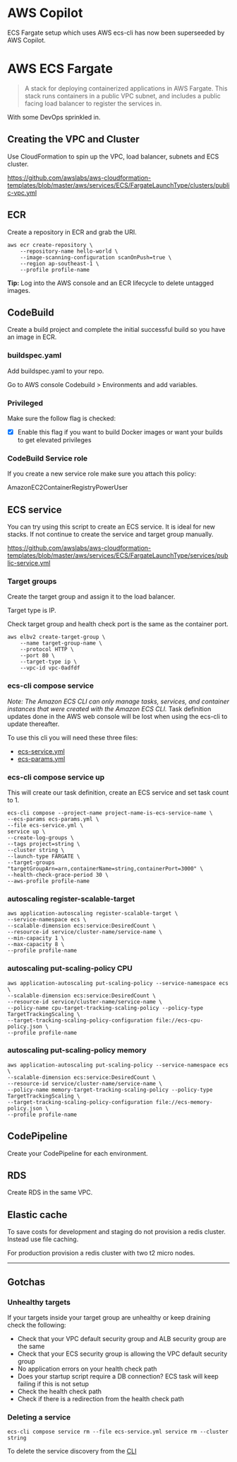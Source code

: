 <!-- Space: DOS -->
<!-- Parent: Create -->
<!-- Title: AWS ECS Fargate -->

# AWS Copilot

ECS Fargate setup which uses AWS ecs-cli has now been superseeded by AWS Copilot.

# AWS ECS Fargate

> A stack for deploying containerized applications in AWS Fargate. This stack runs containers in a public VPC subnet, and includes a public facing load balancer to register the services in.

With some DevOps sprinkled in.

## Creating the VPC and Cluster

Use CloudFormation to spin up the VPC, load balancer, subnets and ECS cluster.

https://github.com/awslabs/aws-cloudformation-templates/blob/master/aws/services/ECS/FargateLaunchType/clusters/public-vpc.yml


## ECR

Create a repository in ECR and grab the URI.

```
aws ecr create-repository \
    --repository-name hello-world \
    --image-scanning-configuration scanOnPush=true \
    --region ap-southeast-1 \
    --profile profile-name
```

__Tip:__ Log into the AWS console and an ECR lifecycle to delete untagged images.

## CodeBuild

Create a build project and complete the initial successful build so you have an image in ECR.

### buildspec.yaml

Add buildspec.yaml to your repo.

Go to AWS console Codebuild > Environments and add variables.

### Privileged

Make sure the follow flag is checked:

- [x] Enable this flag if you want to build Docker images or want your builds to get elevated privileges

### CodeBuild Service role

If you create a new service role make sure you attach this policy:

AmazonEC2ContainerRegistryPowerUser

## ECS service

You can try using this script to create an ECS service. It is ideal for new stacks. If not continue to create the service and target group manually.

https://github.com/awslabs/aws-cloudformation-templates/blob/master/aws/services/ECS/FargateLaunchType/services/public-service.yml

### Target groups
Create the target group and assign it to the load balancer.

Target type is IP.

Check target group and health check port is the same as the container port.

```
aws elbv2 create-target-group \
    --name target-group-name \
    --protocol HTTP \
    --port 80 \
    --target-type ip \
    --vpc-id vpc-0adfdf
```

### ecs-cli compose service
_Note: The Amazon ECS CLI can only manage tasks, services, and container instances that were created with the Amazon ECS CLI._
Task definition updates done in the AWS web console will be lost when using the ecs-cli to update thereafter.

To use this cli you will need these three files:

- [ecs-service.yml](ecs-service.yml)
- [ecs-params.yml](ecs-params.yml)

### ecs-cli compose service up
This will create our task definition, create an ECS service and set task count to 1.

```
ecs-cli compose --project-name project-name-is-ecs-service-name \
--ecs-params ecs-params.yml \
--file ecs-service.yml \
service up \
--create-log-groups \
--tags project=string \
--cluster string \
--launch-type FARGATE \
--target-groups "targetGroupArn=arn,containerName=string,containerPort=3000" \
--health-check-grace-period 30 \
--aws-profile profile-name
```

### autoscaling register-scalable-target

```
aws application-autoscaling register-scalable-target \
--service-namespace ecs \
--scalable-dimension ecs:service:DesiredCount \
--resource-id service/cluster-name/service-name \
--min-capacity 1 \
--max-capacity 8 \
--profile profile-name
```

### autoscaling put-scaling-policy CPU

```
aws application-autoscaling put-scaling-policy --service-namespace ecs \
--scalable-dimension ecs:service:DesiredCount \
--resource-id service/cluster-name/service-name \
--policy-name cpu-target-tracking-scaling-policy --policy-type TargetTrackingScaling \
--target-tracking-scaling-policy-configuration file://ecs-cpu-policy.json \
--profile profile-name
```

### autoscaling put-scaling-policy memory

```
aws application-autoscaling put-scaling-policy --service-namespace ecs \
--scalable-dimension ecs:service:DesiredCount \
--resource-id service/cluster-name/service-name \
--policy-name memory-target-tracking-scaling-policy --policy-type TargetTrackingScaling \
--target-tracking-scaling-policy-configuration file://ecs-memory-policy.json \
--profile profile-name
```

## CodePipeline

Create your CodePipeline for each environment.

## RDS

Create RDS in the same VPC.

## Elastic cache

To save costs for development and staging do not provision a redis cluster. Instead use file caching.

For production provision a redis cluster with two t2 micro nodes.

---

## Gotchas

### Unhealthy targets
If your targets inside your target group are unhealthy or keep draining check the following:

- Check that your VPC default security group and ALB security group are the same
- Check that your ECS security group is allowing the VPC default security group
- No application errors on your health check path
- Does your startup script require a DB connection? ECS task will keep failing if this is not setup
- Check the health check path
- Check if there is a redirection from the health check path

### Deleting a service
`ecs-cli compose service rm --file ecs-service.yml service rm --cluster string`

To delete the service discovery from the [CLI](https://stackoverflow.com/questions/53370256/aws-creation-failed-service-already-exists-service-awsservicediscovery-stat)
